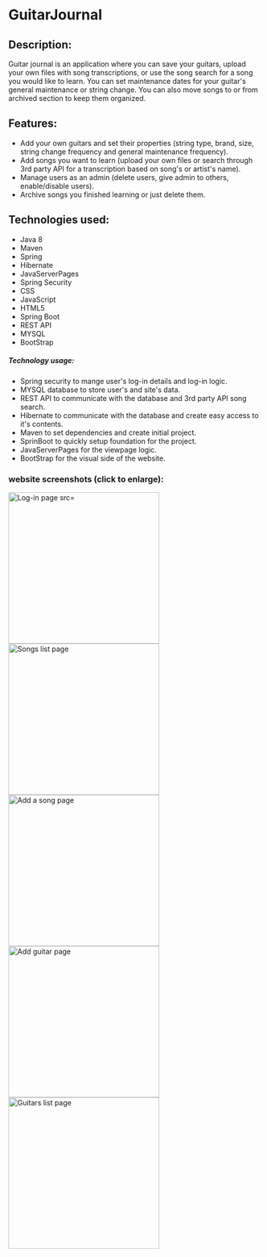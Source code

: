 # GuitarJournal

## Description:
Guitar journal is an application where you can save your guitars, upload your own files with song transcriptions, or use the song search for a song you would like to learn.
You can set maintenance dates for your guitar's general maintenance or string change.
You can also move songs to or from archived section to keep them organized.

## Features:
- Add your own guitars and set their properties (string type, brand, size, string change frequency and general maintenance frequency).
- Add songs you want to learn (upload your own files or search through 3rd party API for a transcription based on song's or artist's name).
- Manage users as an admin (delete users, give admin to others, enable/disable users).
- Archive songs you finished learning or just delete them.

## Technologies used:
- Java 8
- Maven
- Spring
- Hibernate
- JavaServerPages
- Spring Security
- CSS
- JavaScript
- HTML5
- Spring Boot
- REST API
- MYSQL
- BootStrap

##### Technology usage:
- Spring security to mange user's log-in details and log-in logic.
- MYSQL database to store user's and site's data.
- REST API to communicate with the database and 3rd party API song search.
- Hibernate to communicate with the database and create easy access to it's contents.
- Maven to set dependencies and create initial project.
- SprinBoot to quickly setup foundation for the project.
- JavaServerPages for the viewpage logic.
- BootStrap for the visual side of the website.

### website screenshots (click to enlarge):
<p float="left">
  <img title="Log-in page src="https://user-images.githubusercontent.com/98467969/168396508-361d7dca-2ecb-4f81-bc33-be186dfaecfe.png" height="300 width="200" />
  <img title="Songs list page" src="https://user-images.githubusercontent.com/98467969/168396529-6d2f26d5-2392-404a-8fa9-5e3393f0513c.png" height="300 width="200" /> 
  <img title="Add a song page" src="https://user-images.githubusercontent.com/98467969/168396555-f55adac4-460e-42a8-ac1d-f69e0020a95e.png" height="300 width="100" />
  <img title="Add guitar page" src="https://user-images.githubusercontent.com/98467969/168396585-031edd53-9fcc-4af0-8c6e-27287081b75e.png" height="300 width="100" />
  <img title="Guitars list page" src="https://user-images.githubusercontent.com/98467969/168396590-b85d2599-057c-4e63-bb54-6ab72bf6c38c.png" height="300 width="100" />
</p>

